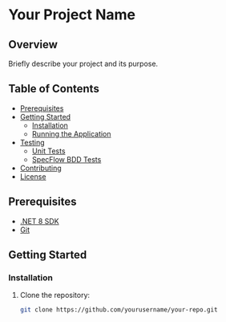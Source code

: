 # Your Project Name

## Overview
Briefly describe your project and its purpose.

## Table of Contents
- [Prerequisites](#prerequisites)
- [Getting Started](#getting-started)
  - [Installation](#installation)
  - [Running the Application](#running-the-application)
- [Testing](#testing)
  - [Unit Tests](#unit-tests)
  - [SpecFlow BDD Tests](#specflow-bdd-tests)
- [Contributing](#contributing)
- [License](#license)

## Prerequisites
- [.NET 8 SDK](https://dotnet.microsoft.com/download/dotnet/8.0)
- [Git](https://git-scm.com/downloads)

## Getting Started
### Installation
1. Clone the repository:
   ```bash
   git clone https://github.com/yourusername/your-repo.git
